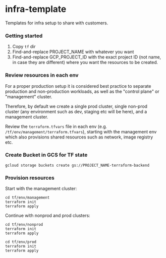 # infra-template
Templates for infra setup to share with customers.


### Getting started

1. Copy `tf` dir
2. Find-and-replace PROJECT_NAME with whatever you want
3. Find-and-replace GCP_PROJECT_ID with the exact project ID (not name, in case they are different) where you want the resources to be created.


### Review resources in each env

For a proper production setup it is considered best practice to separate production and non-production workloads, as well as the "control plane" or "management" cluster.

Therefore, by default we create a single prod cluster, single non-prod cluster (any environment such as dev, staging etc will be here), and a management cluster.

Review the `terraform.tfvars` file in each env (e.g. `/tf/env/management/terraform.tfvars`), starting with the management env which also provisions shared resources such as network, image registry etc.

### Create Bucket in GCS for TF state

```
gcloud storage buckets create gs://PROJECT_NAME-terraform-backend
```

### Provision resources

Start with the management cluster:

```shell
cd tf/env/management
terraform init
terraform apply
```

Continue with nonprod and prod clusters:
```shell
cd tf/env/nonprod
terraform init
terraform apply
```

```shell
cd tf/env/prod
terraform init
terraform apply
```
